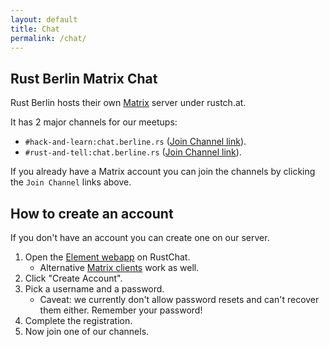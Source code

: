```yaml
---
layout: default
title: Chat
permalink: /chat/
---
```

<article class="page" role="main">

# Rust Berlin Matrix Chat

Rust Berlin hosts their own [Matrix] server under rustch.at.

It has 2 major channels for our meetups:

* `#hack-and-learn:chat.berline.rs` ([Join Channel link][hack-and-learn-channel]).
* `#rust-and-tell:chat.berline.rs` ([Join Channel link][rust-and-tell-channel]).

If you already have a Matrix account you can join the channels by clicking the `Join Channel` links above.

## How to create an account

If you don't have an account you can create one on our server.

1. Open the [Element webapp][element] on RustChat.
    * Alternative [Matrix clients] work as well.
2. Click "Create Account".
3. Pick a username and a password.
    * Caveat: we currently don't allow password resets and can't recover them either. Remember your password!
4. Complete the registration.
5. Now join one of our channels.

[hack-and-learn-channel]: https://matrix.to/#/#hack-and-learn:chat.berline.rs?via=mozilla.org?via=matrix.org?via=rustch.at
[rust-and-tell-channel]: https://matrix.to/#/#rust-and-tell:chat.berline.rs?via=mozilla.org?via=matrix.org?via=rustch.at
[Matrix]: https://matrix.org/
[element]: https://rustch.at/
[Matrix clients]: https://matrix.org/clients

</article>

